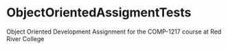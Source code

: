 # ObjectOrientedAssigmentTests
Object Oriented Development Assignment for the COMP-1217 course at Red River College
